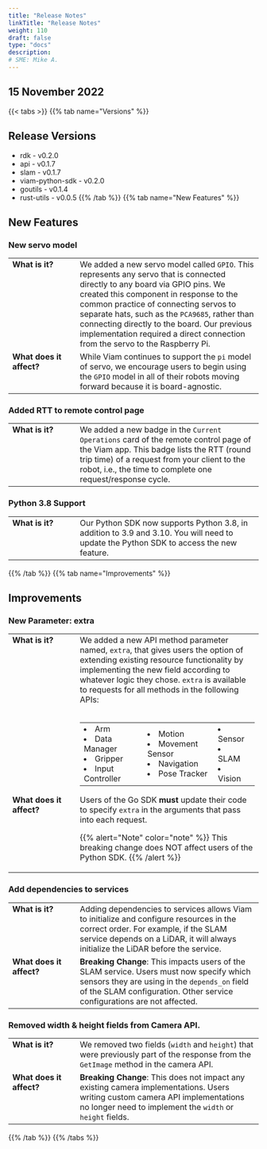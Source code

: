 ```yaml
---
title: "Release Notes"
linkTitle: "Release Notes"
weight: 110
draft: false
type: "docs"
description:
# SME: Mike A.
---
```

## 15 November 2022

{{< tabs >}}
{{% tab name="Versions" %}}

## Release Versions
* rdk - v0.2.0
* api - v0.1.7
* slam - v0.1.7
* viam-python-sdk - v0.2.0
* goutils - v0.1.4
* rust-utils - v0.0.5
{{% /tab %}}
{{% tab name="New Features" %}}
## New Features
### New servo model

<table style="margin-bottom:18px">
<tbody style="vertical-align:top;">
    <tr>
        <td width="120px"><strong>What is it?</strong></td>
        <td>We added a new servo model called <code>GPIO</code>. This represents <emphasis>any</emphasis> servo that is connected directly to <emphasis>any</emphasis> board via GPIO pins. We created this component in response to the common practice of connecting servos to separate hats, such as the <code>PCA9685</code>, rather than connecting directly to the board. Our previous implementation required a direct connection from the servo to the Raspberry Pi.</td>
    </tr>
    <tr>
        <td><strong>What does it affect?</strong></td>
        <td>While Viam continues to support the <code>pi</code> model of servo, we encourage users to begin using the <code>GPIO</code> model in <emphasis>all<emphasis> of their robots moving forward because it is board-agnostic.</td>
    </tr>
<tbody>
</table>

### Added RTT to remote control page
<table style="margin-bottom:18px">
<tbody style="vertical-align:top;">
    <tr>
        <td width="120px"><strong>What is it?</strong></td>
        <td>We added a new badge in the <code>Current Operations</code> card of the remote control page of the Viam app. This badge lists the RTT (round trip time) of a request from your client to the robot, i.e., the time to complete one request/response cycle.</td>
    </tr>
<tbody>
</table>



### Python 3.8 Support
<table style="margin-bottom:18px">
<tbody style="vertical-align:top;">
    <tr>
        <td width="120px"><strong>What is it?</strong></td>
        <td>Our Python SDK now supports Python 3.8, in addition to 3.9 and 3.10. You will need to update the Python SDK to access the new feature.</td>
    </tr>
<tbody>
</table>

{{% /tab %}}
{{% tab name="Improvements" %}}
## Improvements

### New Parameter: extra
<table style="margin-bottom:18px">
<tbody style="vertical-align:top;">
    <tr>
        <td width="120px"><strong>What is it?</strong></td>
        <td>We added a new API method parameter named, <code>extra</code>, that gives users the option of extending existing resource functionality by implementing the new field according to whatever logic they chose. 
<code>extra</code> is available to requests for all methods in the following APIs:<br><br>
<table style="margin-bottom: 12px;">
<tr><td><li>Arm</li>
<li>Data Manager</li>
<li>Gripper</li>
<li>Input Controller</li></td><td><li>Motion</li>
<li>Movement Sensor</li>
<li>Navigation</li>
<li>Pose Tracker</li></td><td><li>Sensor</li>
<li>SLAM</li>
<li>Vision</li></td></tr>
</table>
</td>
    </tr>
    <tr>
        <td><strong>What does it affect?</strong></td>
        <td>Users of the Go SDK <strong>must</strong> update their code to specify <code>extra</code> in the arguments that pass into each request.

{{% alert="Note" color="note" %}}
This breaking change does NOT affect users of the Python SDK.
{{% /alert %}}</td>
    </tr>
<tbody>
</table>


### Add dependencies to services

<table style="margin-bottom:18px">
<tbody style="vertical-align:top;">
    <tr>
        <td width="120px"><strong>What is it?</strong></td>
        <td>Adding dependencies to services allows Viam to initialize and configure resources in the correct order. For example, if the SLAM service depends on a LiDAR, it will always initialize the LiDAR before the service.</td>
    </tr>
    <tr>
        <td><strong>What does it affect?</strong></td>
        <td><strong>Breaking Change</strong>: This impacts users of the SLAM service. Users must now specify which sensors they are using in the <code>depends_on</code> field of the SLAM configuration.
Other service configurations are not affected.</td>
    </tr>
<tbody>
</table>

### Removed width & height fields from Camera API.
<table style="margin-bottom:18px">
<tbody style="vertical-align:top;">
    <tr>
        <td width="120px"><strong>What is it?</strong></td>
        <td>We removed two fields (<code>width</code> and <code>height</code>) that were previously part of the response from the <code>GetImage</code> method in the camera API.
</td>
    </tr>
    <tr>
        <td><strong>What does it affect?</strong></td>
        <td><strong>Breaking Change</strong>: This <emphasis>does not<emphasis> impact any existing camera implementations. 
Users writing custom camera API implementations no longer need to implement the <code>width</code> or <code>height</code> fields.</td>
    </tr>
<tbody>
</table>

{{% /tab %}}
{{% /tabs %}}


